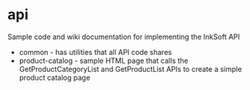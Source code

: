 # api
Sample code and wiki documentation for implementing the InkSoft API

* common - has utilities that all API code shares
* product-catalog - sample HTML page that calls the GetProductCategoryList and GetProductList APIs to create a simple product catalog page